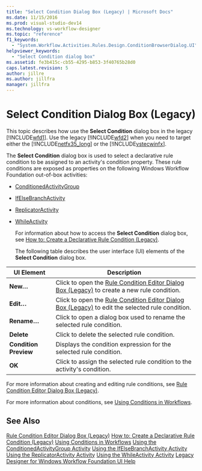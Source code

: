 ```yaml
---
title: "Select Condition Dialog Box (Legacy) | Microsoft Docs"
ms.date: 11/15/2016
ms.prod: visual-studio-dev14
ms.technology: vs-workflow-designer
ms.topic: "reference"
f1_keywords:
  - "System.Workflow.Activities.Rules.Design.ConditionBrowserDialog.UI"
helpviewer_keywords:
  - "Select Condition dialog box"
ms.assetid: fe3b415c-cb55-4295-b853-3f40765b28d0
caps.latest.revision: 5
author: jillre
ms.author: jillfra
manager: jillfra
---
```

# Select Condition Dialog Box (Legacy)
This topic describes how use the **Select Condition** dialog box in the legacy [!INCLUDE[wfd1](../includes/wfd1-md.md)]. Use the legacy [!INCLUDE[wfd2](../includes/wfd2-md.md)] when you need to target either the [!INCLUDE[netfx35_long](../includes/netfx35-long-md.md)] or the [!INCLUDE[vstecwinfx](../includes/vstecwinfx-md.md)].

 The **Select Condition** dialog box is used to select a declarative rule condition to be assigned to an activity's condition property. These rule conditions are exposed as properties on the following Windows Workflow Foundation out-of-box activities:

- [ConditionedActivityGroup](http://go.microsoft.com/fwlink?LinkID=65017)

- [IfElseBranchActivity](http://go.microsoft.com/fwlink?LinkID=65034)

- [ReplicatorActivity](http://go.microsoft.com/fwlink?LinkID=65039)

- [WhileActivity](http://go.microsoft.com/fwlink?LinkID=65049)

  For information about how to access the **Select Condition** dialog box, see [How to: Create a Declarative Rule Condition (Legacy)](../workflow-designer/how-to-create-a-declarative-rule-condition-legacy.md).

  The following table describes the user interface (UI) elements of the **Select Condition** dialog box.

|UI Element|Description|
|----------------|-----------------|
|**New…**|Click to open the [Rule Condition Editor Dialog Box (Legacy)](../workflow-designer/rule-condition-editor-dialog-box-legacy.md) to create a new rule condition.|
|**Edit…**|Click to open the [Rule Condition Editor Dialog Box (Legacy)](../workflow-designer/rule-condition-editor-dialog-box-legacy.md) to edit the selected rule condition.|
|**Rename…**|Click to open a dialog box used to rename the selected rule condition.|
|**Delete**|Click to delete the selected rule condition.|
|**Condition Preview**|Displays the condition expression for the selected rule condition.|
|**OK**|Click to assign the selected rule condition to the activity's condition.|

 For more information about creating and editing rule conditions, see [Rule Condition Editor Dialog Box (Legacy)](../workflow-designer/rule-condition-editor-dialog-box-legacy.md).

 For more information about conditions, see [Using Conditions in Workflows](http://go.microsoft.com/fwlink?LinkID=65009).

## See Also
 [Rule Condition Editor Dialog Box (Legacy)](../workflow-designer/rule-condition-editor-dialog-box-legacy.md)
 [How to: Create a Declarative Rule Condition (Legacy)](../workflow-designer/how-to-create-a-declarative-rule-condition-legacy.md)
 [Using Conditions in Workflows](http://go.microsoft.com/fwlink?LinkID=65009)
 [Using the ConditionedActivityGroup Activity](http://go.microsoft.com/fwlink?LinkID=65066)
 [Using the IfElseBranchActivity Activity](http://go.microsoft.com/fwlink?LinkID=65075)
 [Using the ReplicatorActivity Activity](http://go.microsoft.com/fwlink?LinkID=65080)
 [Using the WhileActivity Activity](http://go.microsoft.com/fwlink?LinkID=65091)
 [Legacy Designer for Windows Workflow Foundation UI Help](../workflow-designer/legacy-designer-for-windows-workflow-foundation-ui-help.md)